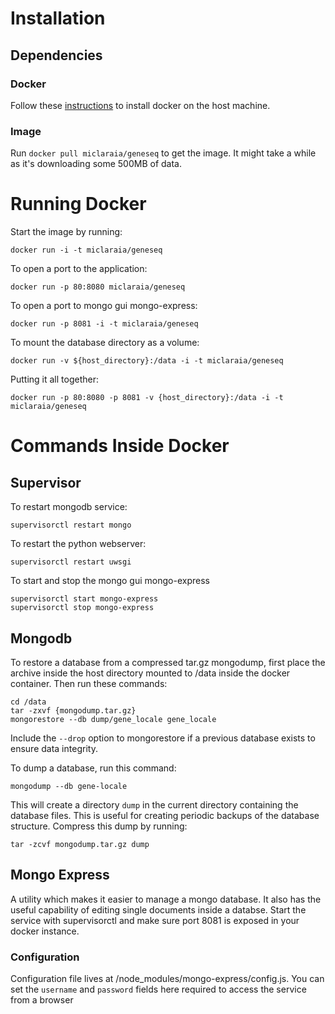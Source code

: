 Installation
============

Dependencies
------------

### Docker ###
Follow these [instructions](https://docs.docker.com/installation/) to install docker on the host machine.

### Image ###
Run `docker pull miclaraia/geneseq`
to get the image. It might take a while as it's downloading some 500MB of data.

Running Docker
==============

Start the image by running:
```
docker run -i -t miclaraia/geneseq
```

To open a port to the application:
```
docker run -p 80:8080 miclaraia/geneseq
```

To open a port to mongo gui mongo-express:
```
docker run -p 8081 -i -t miclaraia/geneseq
```

To mount the database directory as a volume:
```
docker run -v ${host_directory}:/data -i -t miclaraia/geneseq
```

Putting it all together:
```
docker run -p 80:8080 -p 8081 -v {host_directory}:/data -i -t miclaraia/geneseq
```

Commands Inside Docker
======================

Supervisor
----------

To restart mongodb service:
```
supervisorctl restart mongo
```

To restart the python webserver:
```
supervisorctl restart uwsgi
```

To start and stop the mongo gui mongo-express
```
supervisorctl start mongo-express
supervisorctl stop mongo-express
```

Mongodb
-------

To restore a database from a compressed tar.gz mongodump, first
place the archive inside the host directory mounted to /data 
inside the docker container. Then run these commands:
```
cd /data
tar -zxvf {mongodump.tar.gz}
mongorestore --db dump/gene_locale gene_locale
```
Include the `--drop` option to mongorestore if a previous database exists
to ensure data integrity.

To dump a database, run this command:
```
mongodump --db gene-locale
```
This will create a directory `dump` in the current directory containing the 
database files. This is useful for creating periodic backups of the database
structure. Compress this dump by running:
```
tar -zcvf mongodump.tar.gz dump
```

Mongo Express
-------------

A utility which makes it easier to manage a mongo database. It 
also has the useful capability of editing single documents 
inside a databse. Start the service with supervisorctl and
make sure port 8081 is exposed in your docker instance.

### Configuration ###

Configuration file lives at /node_modules/mongo-express/config.js.
You can set the `username` and `password` fields here required to
access the service from a browser